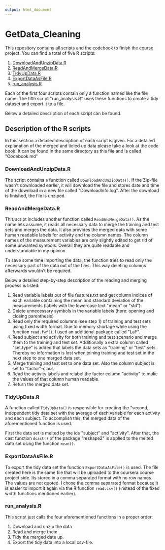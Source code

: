 ```yaml
---
output: html_document
---
```

GetData_Cleaning
================

This repository contains all scripts and the codebook to finish the course
project. You can find a total of five R scripts:

1. [DownloadAndUnzipData.R](#downloadandunzipdata.r)
1. [ReadAndMergeData.R](#readandmergedata.r)
1. [TidyUpData.R](#tidyupdata.r)
1. [ExportDataAsFile.R](#exportdataasfile.r)
1. [run_analysis.R](#run_analysis.r)

Each of the first four scripts contain only a function named like the file name.
The fifth script "run_analysis.R" uses these functions to create a tidy dataset
and export it to a file.

Below a detailed description of each script can be found.


Description of the R scripts
----------------------------
In this section a detailed description of each script is given. For a detailed
explanation of the merged and tidied up data please take a look at 
the code book. It can be found in the same directory as this file and is called
"Codebook.md"

### DownloadAndUnzipData.R
The script contains a function called `DownloadAndUnzipData()`. If the Zip-file
wasn't downloaded earlier, it will download the file and stores date and time
of the download in a new file called "DownloadInfo.log". 
After the download is finished, the file is unziped.

### ReadAndMergeData.R
This script includes another function called `ReadAndMergeData()`. As the name
lets assume, it reads all necessary data to merge the training and test sets
and merges the data. It also provides the merged data with some human readable labels for activity and the column names. The column names of the measurement variables are only slightly edited to get rid of some unwanted symbols. 
Overall they are quite readable and understandable in my opinion.

To save some time importing the data, the function tries to read only 
the necessary part of the data out of the files. This way
deleting columns afterwards wouldn't be required. 

Below a detailed step-by-step description of the reading and merging process 
is listed:

1. Read variable labels out of file features.txt and get column indices of 
   each variable containing the mean and standard deviation of the measurements
   (labels with the lowercase text "mean" or "std"). 
1. Delete unnecessary symbols in the variable labels (here: opening and closing
   parenthesis)
1. Read only the required columns (see step 1) of training and test sets 
   using fixed width format. Due to memory shortage while using the function
   `read.fwf()`, I used an additional package called "LaF".
1. Read subject and activity for both training and test scenario and 
   merge them to the training and test set. Additionally a extra column called
   "set.type" is added that labels the data sets as "training" or "test" sets. 
   Thereby no information is lost when joining training and test set in the next
   step to one merged data set.
1. Merge training and test set to one data set. Also the column subject is
   set to "factor"-class.
1. Read the activity labels and relabel the factor column "activity" to
   make the values of that column human readable.
1. Return the merged data set.

### TidyUpData.R
A function called `TidyUpData()` is responsible for creating the "second,
independent tidy data set with the average of each variable for each activity 
and each subject. 
To accomplish this, the merged data of the aforementioned function is used.

First the data set is melted by the ids "subject" and "activity". After that,
the cast function `dcast()` of the package "reshape2" is applied to the melted
data set using the function `mean()`. 

### ExportDataAsFile.R
To export the tidy data set the function `ExportDataAsFile()` is used. 
The file created here is the same file that will be uploaded to the 
coursera course project side. Its stored in a comma separated format with no
row names. The values are not quoted. 
I chose the comma separated format because it is easier to import it again via
the R function `read.csv()` (instead of the fixed width functions mentioned
earlier).

### run_analysis.R
This script just calls the four aforementioned functions in a proper order:

1. Download and unzip the data
2. Read and merge them
3. Tidy the merged date up.
4. Export the tidy data into a local csv-file.